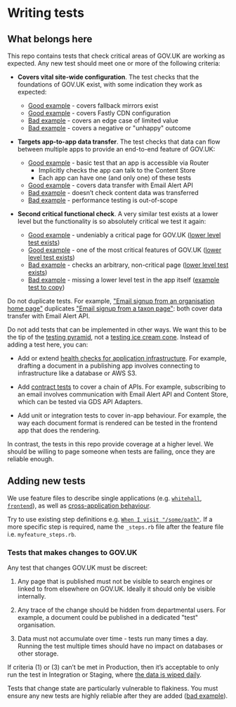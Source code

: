 # Writing tests

## What belongs here

This repo contains tests that check critical areas of GOV.UK are working as expected. Any new test should meet one or more of the following criteria:

- **Covers vital site-wide configuration**. The test checks that the foundations of GOV.UK exist, with some indication they work as expected:

  - [Good example](https://github.com/alphagov/smokey/blob/aaa0522666d49db116b939276f0e0969357e3ed4/features/mirror.feature#L11) - covers fallback mirrors exist
  - [Good example](https://github.com/alphagov/smokey/blob/aaa0522666d49db116b939276f0e0969357e3ed4/features/gov_uk_redirect.feature#L13) - covers Fastly CDN configuration
  - [Bad example](https://github.com/alphagov/smokey/blob/aaa0522666d49db116b939276f0e0969357e3ed4/features/gov_uk.feature#L9) - covers an edge case of limited value
  - [Bad example](https://github.com/alphagov/smokey/blob/aaa0522666d49db116b939276f0e0969357e3ed4/features/gov_uk.feature#L27) - covers a negative or "unhappy" outcome

- **Targets app-to-app data transfer**. The test checks that data can flow between multiple apps to provide an end-to-end feature of GOV.UK:

  - [Good example](https://github.com/alphagov/smokey/blob/aaa0522666d49db116b939276f0e0969357e3ed4/features/service_manual.feature#L7) - basic test that an app is accessible via Router
    - Implicitly checks the app can talk to the Content Store
    - Each app can have one (and only one) of these tests
  - [Good example](https://github.com/alphagov/smokey/blob/aaa0522666d49db116b939276f0e0969357e3ed4/features/collections.feature#L53) - covers data transfer with Email Alert API
  - [Bad example](https://github.com/alphagov/smokey/blob/aaa0522666d49db116b939276f0e0969357e3ed4/features/router.feature#L8) - doesn’t check content data was transferred
  - [Bad example](https://github.com/alphagov/smokey/blob/0d7134e3e99a8c0bd9b4ada13d6ce298bbf03f44/features/benchmarking.feature#L7) - performance testing is out-of-scope

- **Second critical functional check**. A very similar test exists at a lower level but the functionality is so absolutely critical we test it again:

  - [Good example](https://github.com/alphagov/smokey/blob/aaa0522666d49db116b939276f0e0969357e3ed4/features/frontend.feature#L18) - undeniably a critical page for GOV.UK ([lower level test exists](https://github.com/alphagov/frontend/blob/a40ba988c58dd882d841a6f1d82d5b894939fdc5/test/integration/help_test.rb#L18))
  - [Good example](https://github.com/alphagov/smokey/blob/aaa0522666d49db116b939276f0e0969357e3ed4/features/frontend.feature#L59) - one of the most critical features of GOV.UK ([lower level test exists](https://github.com/alphagov/router/blob/96d5912cec4c8052c2f9f71d257f2add2787b65d/integration_tests/redirect_test.go?L23#L12))
  - [Bad example](https://github.com/alphagov/smokey/blob/aaa0522666d49db116b939276f0e0969357e3ed4/features/collections.feature#L29) - checks an arbitrary, non-critical page ([lower level test exists](https://github.com/alphagov/collections/blob/cc94525a05b2651fee621b588e530aca8e1f77e4/features/viewing_browse.feature))
  - [Bad example](https://github.com/alphagov/smokey/blob/aaa0522666d49db116b939276f0e0969357e3ed4/features/finder_frontend.feature#L45) - missing a lower level test in the app itself ([example test to copy](https://github.com/alphagov/finder-frontend/blob/d70a01903e2813719e7d5adbf79fbcb1d49335fb/spec/controllers/email_alert_subscriptions_controller_spec.rb#L363))

Do not duplicate tests. For example, ["Email signup from an organisation home page"](https://github.com/alphagov/smokey/blob/aaa0522666d49db116b939276f0e0969357e3ed4/features/collections.feature#L47) duplicates ["Email signup from a taxon page"](https://github.com/alphagov/smokey/blob/aaa0522666d49db116b939276f0e0969357e3ed4/features/collections.feature#L53): both cover data transfer with Email Alert API.

Do not add tests that can be implemented in other ways. We want this to be the tip of the [testing pyramid](https://martinfowler.com/bliki/TestPyramid.html), not a [testing ice cream cone](http://saeedgatson.com/the-software-testing-ice-cream-cone/). Instead of adding a test here, you can:

- Add or extend [health checks for application infrastructure](https://github.com/alphagov/govuk_app_config/blob/main/docs/healthchecks.md). For example, drafting a document in a publishing app involves connecting to infrastructure like a database or AWS S3.

- Add [contract tests](https://docs.publishing.service.gov.uk/manual/pact-broker.html) to cover a chain of APIs. For example, subscribing to an email involves communication with Email Alert API and Content Store, which can be tested via GDS API Adapters.

- Add unit or integration tests to cover in-app behaviour. For example, the way each document format is rendered can be tested in the frontend app that does the rendering.

In contrast, the tests in this repo provide coverage at a higher level. We should be willing to page someone when tests are failing, once they are reliable enough.

## Adding new tests

We use feature files to describe single applications (e.g. [`whitehall`](https://github.com/alphagov/whitehall), [`frontend`](https://github.com/alphagov/frontend)), as well as [cross-application behaviour](https://github.com/alphagov/smokey/blob/main/features/gov_uk.feature).

Try to use existing step definitions e.g. [`When I visit "/some/path"`](https://github.com/alphagov/smokey/blob/b656e65ef6853d65de3e24a7e884911054c8bf7d/features/step_definitions/smokey_steps.rb#L70-L72). If a more specific step is required, name the `_steps.rb` file after the feature file i.e. `myfeature_steps.rb`.

### Tests that makes changes to GOV.UK

Any test that changes GOV.UK must be discreet:

1. Any page that is published must not be visible to search engines or linked to from elsewhere on GOV.UK. Ideally it should only be visible internally.

2. Any trace of the change should be hidden from departmental users. For example, a document could be published in a dedicated "test" organisation.

3. Data must not accumulate over time - tests run many times a day. Running the test multiple times should have no impact on databases or other storage.

If criteria (1) or (3) can’t be met in Production, then it’s acceptable to only run the test in Integration or Staging, where [the data is wiped daily](https://docs.publishing.service.gov.uk/manual/govuk-env-sync.html).

Tests that change state are particularly vulnerable to flakiness. You must ensure any new tests are highly reliable after they are added ([bad example](https://github.com/alphagov/smokey/pull/916)).
